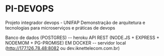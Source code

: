 # PI-DEVOPS
Projeto integrador devops - UNIFAP
Demonstração de arquitetura e tecnologias para microserviços e práticas de devops


Banco de dados (POSTGRES) -- heroku
API REST (NODE.JS + EXPRESS + NODEMOM + PG-PROMISE) EM DOCKER -- servidor local (http://177.126.78.48:8082 ou dev.iknettelecom.com.br)

